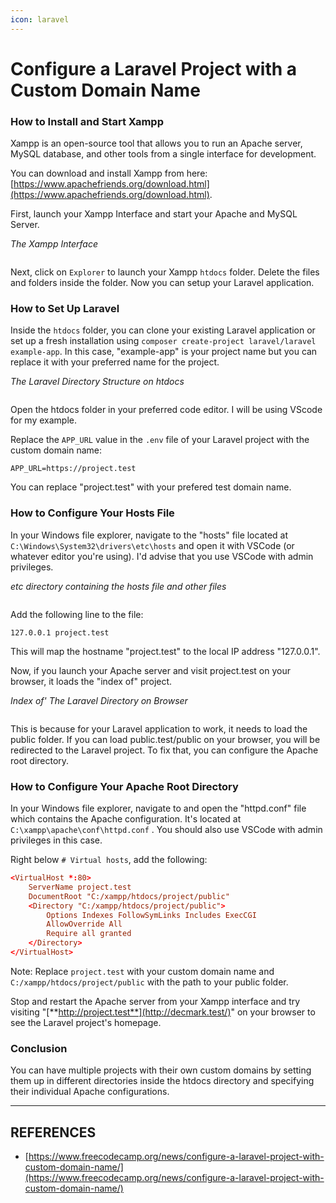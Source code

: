 ```yaml
---
icon: laravel
---
```


# Configure a Laravel Project with a Custom Domain Name

### How to Install and Start Xampp <a href="#heading-how-to-install-and-start-xampp" id="heading-how-to-install-and-start-xampp"></a>

Xampp is an open-source tool that allows you to run an Apache server, MySQL database, and other tools from a single interface for development.

You can download and install Xampp from here: [https://www.apachefriends.org/download.html](https://www.apachefriends.org/download.html).

First, launch your Xampp Interface and start your Apache and MySQL Server.

_The Xampp Interface_

<figure><img src="https://www.freecodecamp.org/news/content/images/2023/02/XAMPP-Control-Panel-v3.3.0-----Compiled_-Apr-6th-2021---2_8_2023-12_12_47-PM.png" alt=""><figcaption></figcaption></figure>

Next, click on `Explorer` to launch your Xampp `htdocs` folder. Delete the files and folders inside the folder. Now you can setup your Laravel application.

### How to Set Up Laravel <a href="#heading-how-to-set-up-laravel" id="heading-how-to-set-up-laravel"></a>

Inside the `htdocs` folder, you can clone your existing Laravel application or set up a fresh installation using `composer create-project laravel/laravel example-app`. In this case, "example-app" is your project name but you can replace it with your preferred name for the project.

_The Laravel Directory Structure on htdocs_

<figure><img src="https://www.freecodecamp.org/news/content/images/2023/02/htdocs-2_8_2023-12_25_22-PM.png" alt=""><figcaption></figcaption></figure>

Open the htdocs folder in your preferred code editor. I will be using VScode for my example.

Replace the `APP_URL` value in the `.env` file of your Laravel project with the custom domain name:

```env
APP_URL=https://project.test
```

You can replace "project.test" with your prefered test domain name.

### How to Configure Your Hosts File <a href="#heading-how-to-configure-your-hosts-file" id="heading-how-to-configure-your-hosts-file"></a>

In your Windows file explorer, navigate to the "hosts" file located at `C:\Windows\System32\drivers\etc\hosts` and open it with VSCode (or whatever editor you're using). I'd advise that you use VSCode with admin privileges.

_etc directory containing the hosts file and other files_

<figure><img src="https://www.freecodecamp.org/news/content/images/2023/02/1.-Host-File.png" alt=""><figcaption></figcaption></figure>

Add the following line to the file:

```
127.0.0.1 project.test
```

This will map the hostname "project.test" to the local IP address "127.0.0.1".

Now, if you launch your Apache server and visit project.test on your browser, it loads the "index of" project.

_Index of' The Laravel Directory on Browser_

<figure><img src="https://cdn.hashnode.com/res/hashnode/image/upload/v1675857587334/7a426d88-8963-4c75-a347-49054a33b8da.png" alt=""><figcaption></figcaption></figure>

This is because for your Laravel application to work, it needs to load the public folder. If you can load public.test/public on your browser, you will be redirected to the Laravel project. To fix that, you can configure the Apache root directory.

### How to Configure Your Apache Root Directory <a href="#heading-how-to-configure-your-apache-root-directory" id="heading-how-to-configure-your-apache-root-directory"></a>

In your Windows file explorer, navigate to and open the "httpd.conf" file which contains the Apache configuration. It's located at `C:\xampp\apache\conf\httpd.conf` . You should also use VSCode with admin privileges in this case.

Right below `# Virtual hosts`, add the following:

```conf
<VirtualHost *:80>
    ServerName project.test
    DocumentRoot "C:/xampp/htdocs/project/public"
    <Directory "C:/xampp/htdocs/project/public">
        Options Indexes FollowSymLinks Includes ExecCGI
        AllowOverride All
        Require all granted
    </Directory>
</VirtualHost>
```

Note: Replace `project.test` with your custom domain name and `C:/xampp/htdocs/project/public` with the path to your public folder.

Stop and restart the Apache server from your Xampp interface and try visiting "[**http://project.test**](http://decmark.test/)" on your browser to see the Laravel project's homepage.

### Conclusion <a href="#heading-conclusion" id="heading-conclusion"></a>

You can have multiple projects with their own custom domains by setting them up in different directories inside the htdocs directory and specifying their individual Apache configurations.



***

## REFERENCES

* [https://www.freecodecamp.org/news/configure-a-laravel-project-with-custom-domain-name/](https://www.freecodecamp.org/news/configure-a-laravel-project-with-custom-domain-name/)

